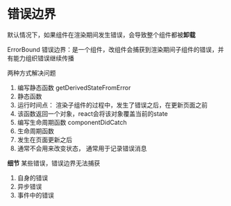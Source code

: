 # 错误边界

默认情况下，如果组件在渲染期间发生错误，会导致整个组件都被**卸载**

ErrorBound
错误边界：是一个组件，改组件会捕获到渲染期间子组件的错误，并有能力组织错误继续传播

两种方式解决问题
1. 编写静态函数 getDerivedStateFromError
  1. 静态函数
  2. 运行时间点： 渲染子组件的过程中，发生了错误之后，在更新页面之前
  3. 该函数返回一个对象，react会将该对象覆盖当前的state
2. 编写生命周期函数 componentDidCatch
  1. 生命周期函数
  2. 发生在页面更新之后
  3. 通常不会用来改变状态， 通常用于记录错误消息

**细节**
某些错误，错误边界无法捕获
1. 自身的错误
2. 异步错误
3. 事件中的错误
<!-- 3. render函数之外的错误 -->


